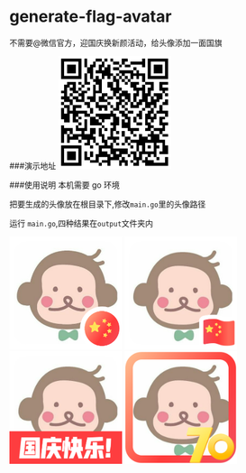 # generate-flag-avatar
不需要@微信官方，迎国庆换新颜活动，给头像添加一面国旗

###演示地址
<img src="/src/qr.png" width="200" height="200" />

###使用说明
本机需要 go 环境

把要生成的头像放在根目录下,修改`main.go`里的头像路径

运行 `main.go`,四种结果在`output`文件夹内

<img src="/output/flag_avatar1.png" width="200" height="200" />
<img src="/output/flag_avatar2.png" width="200" height="200" />
<img src="/output/flag_avatar3.png" width="200" height="200" />
<img src="/output/flag_avatar4.png" width="200" height="200" />
